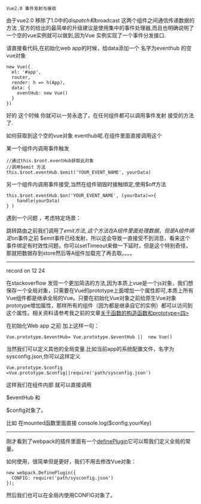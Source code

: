 ```
Vue2.0 事件发射与接收
```

由于vue2.0 移除了1.0中的$dispatch 和$broadcast 这两个组件之间通信传递数据的方法 ,官方的给出的最简单的升级建议是使用集中的事件处理器,而且也明确说明了 一个空的vue实例就可以做到,因为Vue 实例实现了一个事件分发接口.

请直接看代码,在初始化web app的时候，给data添加一个 名字为eventhub 的空vue对象

```
new Vue({
  el: '#app',
  router,
  render: h => h(App),
  data: {
    eventHub: new Vue()
  }
})
```

好的 这个时候 你就可以一劳永逸了，在任何组件都可以调用事件发射 接受的方法了.

如何获取到这个空的vue对象 eventhub呢.在组件里面直接调用这个

某一个组件内调用事件触发

```
//通过this.$root.eventHub获取此对象
//调用$emit 方法
this.$root.eventHub.$emit('YOUR_EVENT_NAME', yourData)
```

另一个组件内调用事件接受,当然在组件销毁时接触绑定,使用$off方法

```
this.$root.eventHub.$on('YOUR_EVENT_NAME', (yourData)=>{
    handle(yourData)
} )
```

遇到一个问题 ，考虑特定场景：

跳转路由之前我们调用了$emit方法,这个方法在A组件里面处理数据，但是A组件绑定$on事件之前 $emit事件已经发射，所以这会导致一直接受不到消息，看来这个事件绑定有时效性问题，你可以setTimeout来做一下延时，但是这个特别奇怪，那就把数据存到store然后等A组件加载完了再去取。。。。

---

record on 12 24

在stackoverflow 发现一个更加简洁的方法,因为本质上vue是一个js对象，我们想保存一个全局对象，只需要在Vue的prototype上面增加一个属性即可,本质上所有Vue组件都是继承全局的Vue。只要在初始化Vue对象之前给原生Vue对象prototype增加属性，那样所有的组件（因为都是继承自它的实例）都可以访问到这个属性。相关资料请参考我之前的文章[关于函数的构造函数和prototype&lt;四&gt;](http://blog.csdn.net/a5534789/article/details/40918955)

在初始化Web app 之前 加上这样一句：

```
Vue.prototype.$eventHub= Vue.prototype.$eventHub ||  new Vue()
```

当然我们可以定义其他的全局变量.比如当前app的系统配置文件，名字为sysconfig.json,你可以这样定义

```
Vue.prototype.$config =Vue.prototype.$config||require('path/sysconfig.json')
```

这样我们在组件内部 就可以直接调用

$eventHub 和

$config对象了。

比如 在mounted函数里面直接 console.log\($config.yourKey\)

---

刚才看到了webpack的插件里面有一个[definePlugin](https://webpack.github.io/docs/list-of-plugins.html#defineplugin)它可以帮我们定义全局的常量。

如何使用，很简单但是更好，我们不用去修改Vue对象：

```
new webpack.DefinePlugin({
  CONFIG: require('path/sysconfig.json')
});
```

然后我们也可以在全局内使用CONFIG对象了。





